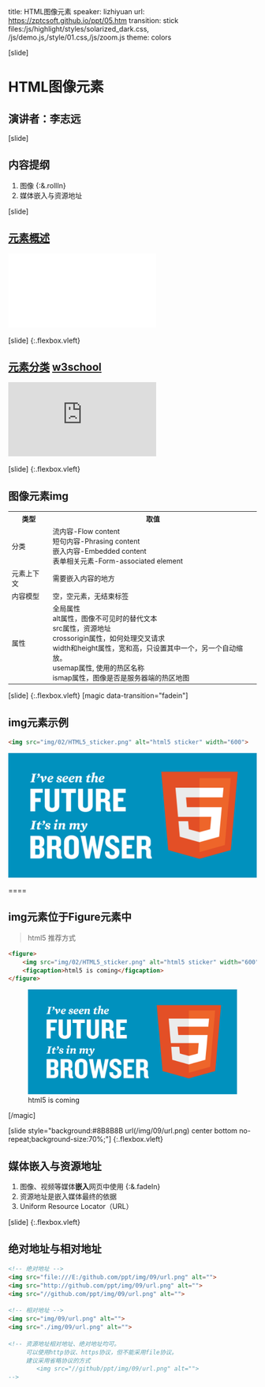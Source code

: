 title: HTML图像元素
speaker: lizhiyuan
url: https://zptcsoft.github.io/ppt/05.htm
transition: stick
files:/js/highlight/styles/solarized_dark.css, /js/demo.js,/style/01.css,/js/zoom.js
theme: colors

[slide]
# HTML图像元素
## 演讲者：李志远

[slide]
## 内容提纲
1. 图像 {:&.rollIn}
2. 媒体嵌入与资源地址

[slide] 
## [元素概述](//w3school.com.cn/tags/html_ref_byfunc.asp)
<iframe  class="widder" src="//w3school.com.cn/tags/html_ref_byfunc.asp" frameborder="0"></iframe>

[slide] {:.flexbox.vleft}
## [元素分类](//www.w3.org/TR/html/semantics.html#semantics) [w3school](//w3school.com.cn/tags/html_ref_byfunc.asp) 
<iframe class="widder" src="https://www.w3.org/TR/html/images/content-venn.svg" frameborder="0"></iframe>


[slide] {:.flexbox.vleft}
## 图像元素img
<table class="thin tag">
	<tr>
		<th>类型</th><th>取值</th>
	</tr>
	<tr>
		<td>分类</td>
		<td>流内容-Flow content <br>
			短句内容-Phrasing content  <br>
			嵌入内容-Embedded content <br>
			表单相关元素-Form-associated element
		</td>
	</tr>
	<tr>
		<td>元素上下文</td>
		<td>需要嵌入内容的地方</td>
	</tr>
	<tr>
		<td>内容模型</td>
		<td>空，空元素，无结束标签</td>
	</tr>
	<tr>
		<td>属性</td>
		<td>
			全局属性 <br>
			alt属性，图像不可见时的替代文本 <br>
			src属性，资源地址 <br>
			crossorigin属性，如何处理交叉请求 <br>
			width和height属性，宽和高，只设置其中一个，另一个自动缩放。 <br>
			usemap属性, 使用的热区名称 <br>
			ismap属性，图像是否是服务器端的热区地图
		</td>
	</tr>
</table>

[slide] {:.flexbox.vleft}
[magic data-transition="fadein"]
## img元素示例
```html
<img src="img/02/HTML5_sticker.png" alt="html5 sticker" width="600">
```
<img src="/img/02/HTML5_sticker.png" alt="html5 sticker" width="600">

====
## img元素位于Figure元素中
>html5 推荐方式

```html
<figure>
	<img src="img/02/HTML5_sticker.png" alt="html5 sticker" width="600">
	<figcaption>html5 is coming</figcaption>
</figure>
```
<figure>
	<img src="/img/02/HTML5_sticker.png" alt="html5 sticker" width="600">
	<figcaption>html5 is coming</figcaption>
</figure>
[/magic]

[slide style="background:#8B8B8B url(/img/09/url.png) center bottom no-repeat;background-size:70%;"] {:.flexbox.vleft}
## 媒体嵌入与资源地址
1. 图像、视频等媒体**嵌入**网页中使用 {:&.fadeIn}
2. 资源地址是嵌入媒体最终的依据
3. Uniform Resource Locator（URL）

[slide] {:.flexbox.vleft}
## 绝对地址与相对地址

```html 
<!-- 绝对地址 -->
<img src="file:///E:/github.com/ppt/img/09/url.png" alt="">
<img src="http://github.com/ppt/img/09/url.png" alt="">
<img src="//github.com/ppt/img/09/url.png" alt=""> 

<!-- 相对地址 -->
<img src="img/09/url.png" alt="">
<img src="./img/09/url.png" alt="">

<!-- 资源地址相对地址、绝对地址均可。
     可以使用http协议、https协议，但不能采用file协议。 
     建议采用省略协议的方式
		<img src="//github/ppt/img/09/url.png" alt="">     
-->
```

